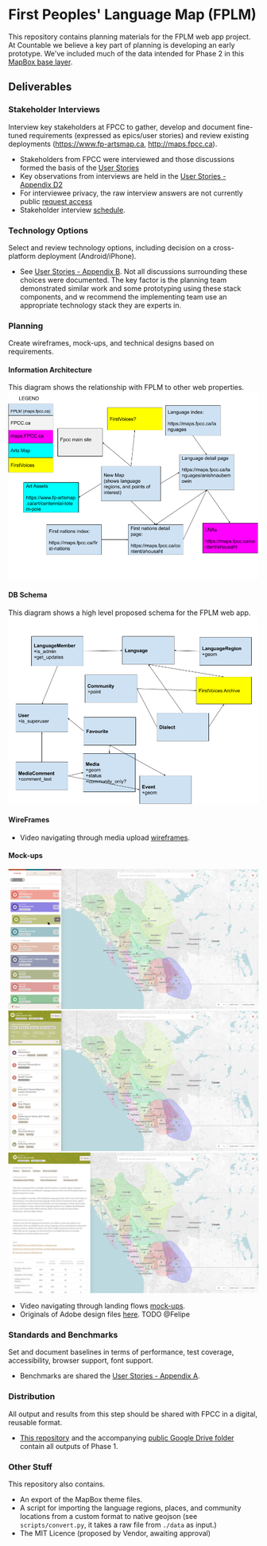 # First Peoples' Language Map (FPLM)

This repository contains planning materials for the FPLM web app project. At Countable we believe a key part of planning is developing an early prototype. We've included much of the data intended for Phase 2 in this [MapBox base layer](https://api.mapbox.com/styles/v1/countable-web/cjwcq8ybe06so1cpin5lz5sfj.html?fresh=true&title=true&access_token=pk.eyJ1IjoiY291bnRhYmxlLXdlYiIsImEiOiJjamQyZG90dzAxcmxmMndtdzBuY3Ywa2ViIn0.MU-sGTVDS9aGzgdJJ3EwHA#4.78/52.44/-123.85).

## Deliverables

### Stakeholder Interviews
Interview key stakeholders at FPCC to gather, develop and document fine-tuned requirements (expressed as epics/user stories) and review existing deployments (https://www.fp-artsmap.ca, http://maps.fpcc.ca).

  * Stakeholders from FPCC were interviewed and those discussions formed the basis of the [User Stories](https://docs.google.com/document/d/1PoplPndKe7XYzABfq_HEup7jxsyDEAGyz5p-_hfo_bk/edit#heading=h.ibwfjzmfr3dg)
  * Key observations from interviews are held in the [User Stories - Appendix D2](https://docs.google.com/document/d/1PoplPndKe7XYzABfq_HEup7jxsyDEAGyz5p-_hfo_bk/edit#heading=h.ibwfjzmfr3dg)
  * For interviewee privacy, the raw interview answers are not currently public [request access](https://docs.google.com/forms/d/1IQrmAR3WvaElUqNQQ44nh6mS92L4UsrTTOmqNM2gmY0/edit#response=ACYDBNgPnE6MSVW30CxZa744X3NjQqfTZkpy-KoWMjjMJvDrGrt2IzOsVuQcbcjsVmMoWUE)
  * Stakeholder interview [schedule](https://docs.google.com/spreadsheets/d/1blPhBSdzw7pOeUZGrMV1AiUTPvK9kGU4RLvchswdug4/edit#gid=669170734).

### Technology Options
Select and review technology options, including decision on a cross-platform deployment (Android/iPhone).

  * See [User Stories - Appendix B](https://docs.google.com/document/d/1PoplPndKe7XYzABfq_HEup7jxsyDEAGyz5p-_hfo_bk/edit#heading=h.ibwfjzmfr3dg). Not all discussions surrounding these choices were documented. The key factor is the planning team demonstrated similar work and some prototyping using these stack components, and w recommend the implementing team use an appropriate technology stack they are experts in.

### Planning
Create wireframes, mock-ups, and technical designs based on requirements.

#### Information Architecture
This diagram shows the relationship with FPLM to other web properties.
![Information Architecture](./fplm-ia.png)

#### DB Schema
This diagram shows a high level proposed schema for the FPLM web app.
![DB Schema](./fplm-schema.png)

#### WireFrames
  
  * Video navigating through media upload [wireframes](https://drive.google.com/open?id=1EmrvRhYHrxxtTHq4tIIPKtRb0ro6DaZS).


#### Mock-ups

![landing](./mock-1.png)
![language](./mock-2.png)
![detail](./mock-3.png)

   * Video navigating through landing flows [mock-ups](https://drive.google.com/open?id=1YQ2PJAeml1cEhQsCwMk8o8CY2kiMAGgq).
   * Originals of Adobe design files [here](https://drive.google.com/drive/u/0/folders/1EUjSc2NAbVhD3fn6Pjj9_4OstD6pIE7E?ddrp=1). TODO @Felipe
   
### Standards and Benchmarks
Set and document baselines in terms of performance, test coverage, accessibility, browser support, font support.

  * Benchmarks are shared the [User Stories - Appendix A](https://docs.google.com/document/d/1PoplPndKe7XYzABfq_HEup7jxsyDEAGyz5p-_hfo_bk/edit#heading=h.ibwfjzmfr3dg).

### Distribution
All output and results from this step should be shared with FPCC in a digital, reusable format.

  * [This repository](./) and the accompanying [public Google Drive folder](https://drive.google.com/drive/folders/1cJmyfs9K645JTUn_bHOebEF0BYIVUhuv?usp=sharing) contain all outputs of Phase 1.

### Other Stuff
This repository also contains.

  * An export of the MapBox theme files.
  * A script for importing the language regions, places, and community locations from a custom format to native geojson (see `scripts/convert.py`, it takes a raw file from `./data` as input.)
  * The MIT Licence (proposed by Vendor, awaiting approval)
